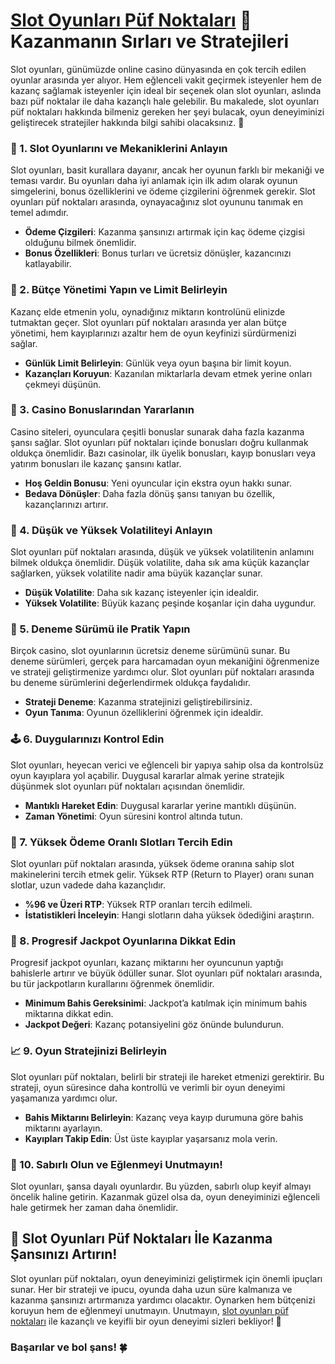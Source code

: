 # [Slot Oyunları Püf Noktaları](https://casinotr.link/gWCRZ4) 🎰 Kazanmanın Sırları ve Stratejileri


Slot oyunları, günümüzde online casino dünyasında en çok tercih edilen oyunlar arasında yer alıyor. Hem eğlenceli vakit geçirmek isteyenler hem de kazanç sağlamak isteyenler için ideal bir seçenek olan slot oyunları, aslında bazı püf noktalar ile daha kazançlı hale gelebilir. Bu makalede, slot oyunları püf noktaları hakkında bilmeniz gereken her şeyi bulacak, oyun deneyiminizi geliştirecek stratejiler hakkında bilgi sahibi olacaksınız. 🎰

### 🎰 1. Slot Oyunlarını ve Mekaniklerini Anlayın
Slot oyunları, basit kurallara dayanır, ancak her oyunun farklı bir mekaniği ve teması vardır. Bu oyunları daha iyi anlamak için ilk adım olarak oyunun simgelerini, bonus özelliklerini ve ödeme çizgilerini öğrenmek gerekir. Slot oyunları püf noktaları arasında, oynayacağınız slot oyununu tanımak en temel adımdır.

- **Ödeme Çizgileri**: Kazanma şansınızı artırmak için kaç ödeme çizgisi olduğunu bilmek önemlidir.
- **Bonus Özellikleri**: Bonus turları ve ücretsiz dönüşler, kazancınızı katlayabilir.
  
### 🎯 2. Bütçe Yönetimi Yapın ve Limit Belirleyin
Kazanç elde etmenin yolu, oynadığınız miktarın kontrolünü elinizde tutmaktan geçer. Slot oyunları püf noktaları arasında yer alan bütçe yönetimi, hem kayıplarınızı azaltır hem de oyun keyfinizi sürdürmenizi sağlar.

- **Günlük Limit Belirleyin**: Günlük veya oyun başına bir limit koyun.
- **Kazançları Koruyun**: Kazanılan miktarlarla devam etmek yerine onları çekmeyi düşünün.

### 🎁 3. Casino Bonuslarından Yararlanın
Casino siteleri, oyunculara çeşitli bonuslar sunarak daha fazla kazanma şansı sağlar. Slot oyunları püf noktaları içinde bonusları doğru kullanmak oldukça önemlidir. Bazı casinolar, ilk üyelik bonusları, kayıp bonusları veya yatırım bonusları ile kazanç şansını katlar.

- **Hoş Geldin Bonusu**: Yeni oyuncular için ekstra oyun hakkı sunar.
- **Bedava Dönüşler**: Daha fazla dönüş şansı tanıyan bu özellik, kazançlarınızı artırır.

### 🚀 4. Düşük ve Yüksek Volatiliteyi Anlayın
Slot oyunları püf noktaları arasında, düşük ve yüksek volatilitenin anlamını bilmek oldukça önemlidir. Düşük volatilite, daha sık ama küçük kazançlar sağlarken, yüksek volatilite nadir ama büyük kazançlar sunar.

- **Düşük Volatilite**: Daha sık kazanç isteyenler için idealdir.
- **Yüksek Volatilite**: Büyük kazanç peşinde koşanlar için daha uygundur.

### 🎰 5. Deneme Sürümü ile Pratik Yapın
Birçok casino, slot oyunlarının ücretsiz deneme sürümünü sunar. Bu deneme sürümleri, gerçek para harcamadan oyun mekaniğini öğrenmenize ve strateji geliştirmenize yardımcı olur. Slot oyunları püf noktaları arasında bu deneme sürümlerini değerlendirmek oldukça faydalıdır.

- **Strateji Deneme**: Kazanma stratejinizi geliştirebilirsiniz.
- **Oyun Tanıma**: Oyunun özelliklerini öğrenmek için idealdir.

### 🕹️ 6. Duygularınızı Kontrol Edin
Slot oyunları, heyecan verici ve eğlenceli bir yapıya sahip olsa da kontrolsüz oyun kayıplara yol açabilir. Duygusal kararlar almak yerine stratejik düşünmek slot oyunları püf noktaları açısından önemlidir.

- **Mantıklı Hareket Edin**: Duygusal kararlar yerine mantıklı düşünün.
- **Zaman Yönetimi**: Oyun süresini kontrol altında tutun.

### 🎯 7. Yüksek Ödeme Oranlı Slotları Tercih Edin
Slot oyunları püf noktaları arasında, yüksek ödeme oranına sahip slot makinelerini tercih etmek gelir. Yüksek RTP (Return to Player) oranı sunan slotlar, uzun vadede daha kazançlıdır.

- **%96 ve Üzeri RTP**: Yüksek RTP oranları tercih edilmeli.
- **İstatistikleri İnceleyin**: Hangi slotların daha yüksek ödediğini araştırın.

### 🎉 8. Progresif Jackpot Oyunlarına Dikkat Edin
Progresif jackpot oyunları, kazanç miktarını her oyuncunun yaptığı bahislerle artırır ve büyük ödüller sunar. Slot oyunları püf noktaları arasında, bu tür jackpotların kurallarını öğrenmek önemlidir. 

- **Minimum Bahis Gereksinimi**: Jackpot’a katılmak için minimum bahis miktarına dikkat edin.
- **Jackpot Değeri**: Kazanç potansiyelini göz önünde bulundurun.

### 📈 9. Oyun Stratejinizi Belirleyin
Slot oyunları püf noktaları, belirli bir strateji ile hareket etmenizi gerektirir. Bu strateji, oyun süresince daha kontrollü ve verimli bir oyun deneyimi yaşamanıza yardımcı olur.

- **Bahis Miktarını Belirleyin**: Kazanç veya kayıp durumuna göre bahis miktarını ayarlayın.
- **Kayıpları Takip Edin**: Üst üste kayıplar yaşarsanız mola verin.

### 🎲 10. Sabırlı Olun ve Eğlenmeyi Unutmayın!
Slot oyunları, şansa dayalı oyunlardır. Bu yüzden, sabırlı olup keyif almayı öncelik haline getirin. Kazanmak güzel olsa da, oyun deneyiminizi eğlenceli hale getirmek her zaman daha önemlidir.

## 🎰 Slot Oyunları Püf Noktaları İle Kazanma Şansınızı Artırın!
Slot oyunları püf noktaları, oyun deneyiminizi geliştirmek için önemli ipuçları sunar. Her bir strateji ve ipucu, oyunda daha uzun süre kalmanıza ve kazanma şansınızı artırmanıza yardımcı olacaktır. Oynarken hem bütçenizi koruyun hem de eğlenmeyi unutmayın. Unutmayın, [slot oyunları püf noktaları](https://casinotr.link/gWCRZ4) ile kazançlı ve keyifli bir oyun deneyimi sizleri bekliyor! 🤑

### Başarılar ve bol şans! 🍀
